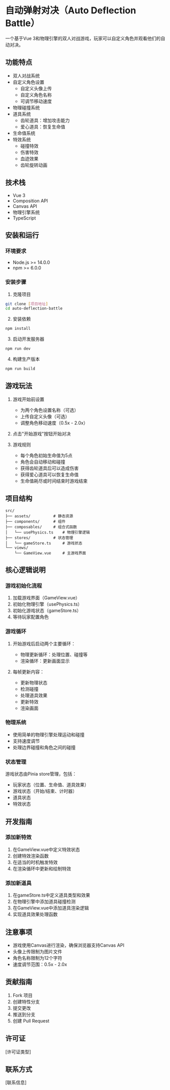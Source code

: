# 自动弹射对决（Auto Deflection Battle）

一个基于Vue 3和物理引擎的双人对战游戏，玩家可以自定义角色并观看他们的自动对决。

## 功能特点

- 双人对战系统
- 自定义角色设置
  - 自定义头像上传
  - 自定义角色名称
  - 可调节移动速度
- 物理碰撞系统
- 道具系统
  - 齿轮道具：增加攻击能力
  - 爱心道具：恢复生命值
- 生命值系统
- 特效系统
  - 碰撞特效
  - 伤害特效
  - 血迹效果
  - 齿轮旋转动画

## 技术栈

- Vue 3
- Composition API
- Canvas API
- 物理引擎系统
- TypeScript

## 安装和运行

### 环境要求

- Node.js >= 14.0.0
- npm >= 6.0.0

### 安装步骤

1. 克隆项目
```bash
git clone [项目地址]
cd auto-deflection-battle
```

2. 安装依赖
```bash
npm install
```

3. 启动开发服务器
```bash
npm run dev
```

4. 构建生产版本
```bash
npm run build
```

## 游戏玩法

1. 游戏开始前设置
   - 为两个角色设置名称（可选）
   - 上传自定义头像（可选）
   - 调整角色移动速度（0.5x - 2.0x）

2. 点击"开始游戏"按钮开始对决

3. 游戏规则
   - 每个角色初始生命值为5点
   - 角色会自动移动和碰撞
   - 获得齿轮道具后可以造成伤害
   - 获得爱心道具可以恢复生命值
   - 生命值耗尽或时间结束时游戏结束

## 项目结构

```
src/
├── assets/          # 静态资源
├── components/      # 组件
├── composables/     # 组合式函数
│   └── usePhysics.ts    # 物理引擎逻辑
├── stores/          # 状态管理
│   └── gameStore.ts     # 游戏状态
└── views/
    └── GameView.vue     # 主游戏界面
```

## 核心逻辑说明

### 游戏初始化流程

1. 加载游戏界面（GameView.vue）
2. 初始化物理引擎（usePhysics.ts）
3. 初始化游戏状态（gameStore.ts）
4. 等待玩家配置角色

### 游戏循环

1. 开始游戏后启动两个主要循环：
   - 物理更新循环：处理位置、碰撞等
   - 渲染循环：更新画面显示

2. 每帧更新内容：
   - 更新物理状态
   - 检测碰撞
   - 处理道具效果
   - 更新特效
   - 渲染画面

### 物理系统

- 使用简单的物理引擎处理运动和碰撞
- 支持速度调节
- 处理边界碰撞和角色之间的碰撞

### 状态管理

游戏状态由Pinia store管理，包括：
- 玩家状态（位置、生命值、道具效果）
- 游戏状态（开始/结束、计时器）
- 道具状态
- 特效状态

## 开发指南

### 添加新特效

1. 在GameView.vue中定义特效状态
2. 创建特效渲染函数
3. 在适当的时机触发特效
4. 在渲染循环中更新和绘制特效

### 添加新道具

1. 在gameStore.ts中定义道具类型和效果
2. 在物理引擎中添加道具碰撞检测
3. 在GameView.vue中添加道具渲染逻辑
4. 实现道具效果处理函数

## 注意事项

- 游戏使用Canvas进行渲染，确保浏览器支持Canvas API
- 头像上传限制为图片文件
- 角色名称限制为12个字符
- 速度调节范围：0.5x - 2.0x

## 贡献指南

1. Fork 项目
2. 创建特性分支
3. 提交更改
4. 推送到分支
5. 创建 Pull Request

## 许可证

[许可证类型]

## 联系方式

[联系信息]
